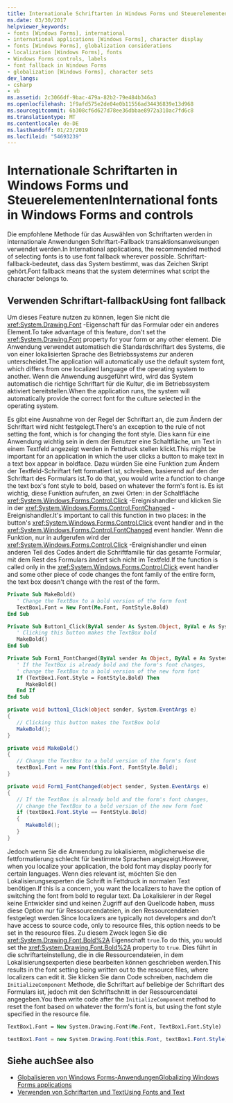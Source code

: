```yaml
---
title: Internationale Schriftarten in Windows Forms und Steuerelementen
ms.date: 03/30/2017
helpviewer_keywords:
- fonts [Windows Forms], international
- international applications [Windows Forms], character display
- fonts [Windows Forms], globalization considerations
- localization [Windows Forms], fonts
- Windows Forms controls, labels
- font fallback in Windows Forms
- globalization [Windows Forms], character sets
dev_langs:
- csharp
- vb
ms.assetid: 2c3066df-9bac-479a-82b2-79e484b346a3
ms.openlocfilehash: 1f9afd575e2de04e0b11556ad34436839e13d968
ms.sourcegitcommit: 6b308cf6d627d78ee36dbbae8972a310ac7fd6c8
ms.translationtype: MT
ms.contentlocale: de-DE
ms.lasthandoff: 01/23/2019
ms.locfileid: "54693239"
---
```

# <a name="international-fonts-in-windows-forms-and-controls"></a><span data-ttu-id="7f099-102">Internationale Schriftarten in Windows Forms und Steuerelementen</span><span class="sxs-lookup"><span data-stu-id="7f099-102">International fonts in Windows Forms and controls</span></span>

<span data-ttu-id="7f099-103">Die empfohlene Methode für das Auswählen von Schriftarten werden in internationale Anwendungen Schriftart-Fallback transaktionsanweisungen verwendet werden.</span><span class="sxs-lookup"><span data-stu-id="7f099-103">In International applications, the recommended method of selecting fonts is to use font fallback wherever possible.</span></span> <span data-ttu-id="7f099-104">Schriftart-fallback-bedeutet, dass das System bestimmt, was das Zeichen Skript gehört.</span><span class="sxs-lookup"><span data-stu-id="7f099-104">Font fallback means that the system determines what script the character belongs to.</span></span>

## <a name="using-font-fallback"></a><span data-ttu-id="7f099-105">Verwenden Schriftart-fallback</span><span class="sxs-lookup"><span data-stu-id="7f099-105">Using font fallback</span></span>

<span data-ttu-id="7f099-106">Um dieses Feature nutzen zu können, legen Sie nicht die <xref:System.Drawing.Font> -Eigenschaft für das Formular oder ein anderes Element.</span><span class="sxs-lookup"><span data-stu-id="7f099-106">To take advantage of this feature, don't set the <xref:System.Drawing.Font> property for your form or any other element.</span></span> <span data-ttu-id="7f099-107">Die Anwendung verwendet automatisch die Standardschriftart des Systems, die von einer lokalisierten Sprache des Betriebssystems zur anderen unterscheidet.</span><span class="sxs-lookup"><span data-stu-id="7f099-107">The application will automatically use the default system font, which differs from one localized language of the operating system to another.</span></span> <span data-ttu-id="7f099-108">Wenn die Anwendung ausgeführt wird, wird das System automatisch die richtige Schriftart für die Kultur, die im Betriebssystem aktiviert bereitstellen.</span><span class="sxs-lookup"><span data-stu-id="7f099-108">When the application runs, the system will automatically provide the correct font for the culture selected in the operating system.</span></span>

<span data-ttu-id="7f099-109">Es gibt eine Ausnahme von der Regel der Schriftart an, die zum Ändern der Schriftart wird nicht festgelegt.</span><span class="sxs-lookup"><span data-stu-id="7f099-109">There's an exception to the rule of not setting the font, which is for changing the font style.</span></span> <span data-ttu-id="7f099-110">Dies kann für eine Anwendung wichtig sein in dem der Benutzer eine Schaltfläche, um Text in einem Textfeld angezeigt werden in Fettdruck stellen klickt.</span><span class="sxs-lookup"><span data-stu-id="7f099-110">This might be important for an application in which the user clicks a button to make text in a text box appear in boldface.</span></span> <span data-ttu-id="7f099-111">Dazu würden Sie eine Funktion zum Ändern der Textfeld-Schriftart fett formatiert ist, schreiben, basierend auf den der Schriftart des Formulars ist.</span><span class="sxs-lookup"><span data-stu-id="7f099-111">To do that, you would write a function to change the text box's font style to bold, based on whatever the form's font is.</span></span> <span data-ttu-id="7f099-112">Es ist wichtig, diese Funktion aufrufen, an zwei Orten: in der Schaltfläche <xref:System.Windows.Forms.Control.Click> -Ereignishandler und klicken Sie in der <xref:System.Windows.Forms.Control.FontChanged> -Ereignishandler.</span><span class="sxs-lookup"><span data-stu-id="7f099-112">It's important to call this function in two places: in the button's <xref:System.Windows.Forms.Control.Click> event handler and in the <xref:System.Windows.Forms.Control.FontChanged> event handler.</span></span> <span data-ttu-id="7f099-113">Wenn die Funktion, nur in aufgerufen wird der <xref:System.Windows.Forms.Control.Click> -Ereignishandler und einen anderen Teil des Codes ändert die Schriftfamilie für das gesamte Formular, mit dem Rest des Formulars ändert sich nicht im Textfeld.</span><span class="sxs-lookup"><span data-stu-id="7f099-113">If the function is called only in the <xref:System.Windows.Forms.Control.Click> event handler and some other piece of code changes the font family of the entire form, the text box doesn't change with the rest of the form.</span></span>

```vb
Private Sub MakeBold()
   ' Change the TextBox to a bold version of the form font
   TextBox1.Font = New Font(Me.Font, FontStyle.Bold)
End Sub

Private Sub Button1_Click(ByVal sender As System.Object, ByVal e As System.EventArgs) Handles Button1.Click
   ' Clicking this button makes the TextBox bold
   MakeBold()
End Sub

Private Sub Form1_FontChanged(ByVal sender As Object, ByVal e As System.EventArgs) Handles MyBase.FontChanged
   ' If the TextBox is already bold and the form's font changes,
   ' change the TextBox to a bold version of the new form font
   If (TextBox1.Font.Style = FontStyle.Bold) Then
      MakeBold()
   End If
End Sub
```

```csharp
private void button1_Click(object sender, System.EventArgs e)
{
   // Clicking this button makes the TextBox bold
   MakeBold();
}

private void MakeBold()
{
   // Change the TextBox to a bold version of the form's font
   textBox1.Font = new Font(this.Font, FontStyle.Bold);
}

private void Form1_FontChanged(object sender, System.EventArgs e)
{
   // If the TextBox is already bold and the form's font changes,
   // change the TextBox to a bold version of the new form font
   if (textBox1.Font.Style == FontStyle.Bold)
   {
      MakeBold();
   }
}
```

<span data-ttu-id="7f099-114">Jedoch wenn Sie die Anwendung zu lokalisieren, möglicherweise die fettformatierung schlecht für bestimmte Sprachen angezeigt.</span><span class="sxs-lookup"><span data-stu-id="7f099-114">However, when you localize your application, the bold font may display poorly for certain languages.</span></span> <span data-ttu-id="7f099-115">Wenn dies relevant ist, möchten Sie den Lokalisierungsexperten die Schrift in Fettdruck in normalen Text benötigen.</span><span class="sxs-lookup"><span data-stu-id="7f099-115">If this is a concern, you want the localizers to have the option of switching the font from bold to regular text.</span></span> <span data-ttu-id="7f099-116">Da Lokalisierer in der Regel keine Entwickler sind und keinen Zugriff auf den Quellcode haben, muss diese Option nur für Ressourcendateien, in den Ressourcendateien festgelegt werden.</span><span class="sxs-lookup"><span data-stu-id="7f099-116">Since localizers are typically not developers and don't have access to source code, only to resource files, this option needs to be set in the resource files.</span></span> <span data-ttu-id="7f099-117">Zu diesem Zweck legen Sie die <xref:System.Drawing.Font.Bold%2A> Eigenschaft `true`.</span><span class="sxs-lookup"><span data-stu-id="7f099-117">To do this, you would set the <xref:System.Drawing.Font.Bold%2A> property to `true`.</span></span> <span data-ttu-id="7f099-118">Dies führt in die schriftarteinstellung, die in die Ressourcendateien, in dem Lokalisierungsexperten diese bearbeiten können geschrieben werden.</span><span class="sxs-lookup"><span data-stu-id="7f099-118">This results in the font setting being written out to the resource files, where localizers can edit it.</span></span> <span data-ttu-id="7f099-119">Sie klicken Sie dann Code schreiben, nachdem die `InitializeComponent` Methode, die Schriftart auf beliebige der Schriftart des Formulars ist, jedoch mit den Schriftschnitt in der Ressourcendatei angegeben.</span><span class="sxs-lookup"><span data-stu-id="7f099-119">You then write code after the `InitializeComponent` method to reset the font based on whatever the form's font is, but using the font style specified in the resource file.</span></span>

```vb
TextBox1.Font = New System.Drawing.Font(Me.Font, TextBox1.Font.Style)
```

```csharp
textBox1.Font = new System.Drawing.Font(this.Font, textBox1.Font.Style);
```
  
## <a name="see-also"></a><span data-ttu-id="7f099-120">Siehe auch</span><span class="sxs-lookup"><span data-stu-id="7f099-120">See also</span></span>

- [<span data-ttu-id="7f099-121">Globalisieren von Windows Forms-Anwendungen</span><span class="sxs-lookup"><span data-stu-id="7f099-121">Globalizing Windows Forms applications</span></span>](globalizing-windows-forms.md)
- [<span data-ttu-id="7f099-122">Verwenden von Schriftarten und Text</span><span class="sxs-lookup"><span data-stu-id="7f099-122">Using Fonts and Text</span></span>](using-fonts-and-text.md)
